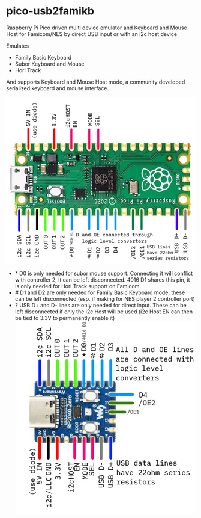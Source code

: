 # pico-usb2famikb
Raspberry Pi Pico driven multi device emulator and Keyboard and Mouse Host for Famicom/NES by direct USB input or with an i2c host device

Emulates
* Family Basic Keyboard
* Subor Keyboard and Mouse
* Hori Track

And supports Keyboard and Mouse Host mode, a community developed serialized keyboard and mouse interface.

![](pico-wiring-guide.jpg)
- \* D0 is only needed for subor mouse support. Connecting it will conflict with controller 2, it can be left disconnected. 4016 D1 shares this pin, it is only needed for Hori Track support on Famicom.
- \# D1 and D2 are only needed for Family Basic Keyboard mode, these can be left disconnected (esp. if making for NES player 2 controller port)
- \? USB D+ and D- lines are only needed for direct input. These can be left disconnected if only the i2c Host will be used (i2c Host EN can then be tied to 3.3V to permanently enable it)
![](pico-zero-wiring-guide.jpg)
